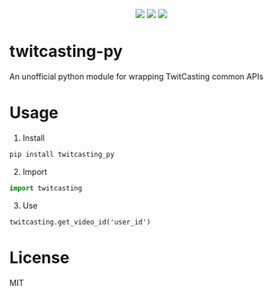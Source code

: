 <p align=center>
    <img src="https://img.shields.io/circleci/build/github/kkent030315/twitcasting-py/main?style=for-the-badge">
    <img src="https://img.shields.io/pypi/v/twitcasting-py?style=for-the-badge">
    <img src="https://img.shields.io/github/license/kkent030315/twitcasting-py?style=for-the-badge">
</p>

# twitcasting-py
An unofficial python module for wrapping TwitCasting common APIs

# Usage

1. Install

```bash
pip install twitcasting_py
```

2. Import

```python
import twitcasting
```

3. Use

```python3
twitcasting.get_video_id('user_id')
```

# License

MIT